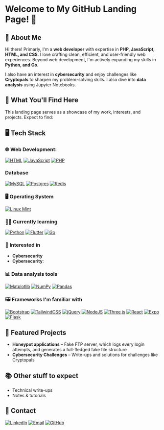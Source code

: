 # Welcome to My GitHub Landing Page! 🚀

## 🌟 About Me
Hi there! Primarly, I'm a **web developer** with expertise in **PHP, JavaScript, HTML, and CSS**. I love crafting clean, efficient, and user-friendly web experiences. Beyond web development, I'm actively expanding my skills in **Python, and Go**.

I also have an interest in **cybersecurity** and enjoy challenges like **Cryptopals** to sharpen my problem-solving skills. I also dive into **data analysis** using Jupyter Notebooks.



## 📌 What You'll Find Here
This landing page serves as a showcase of my work, interests, and projects. Expect to find:

## 🖥️ Tech Stack

### 🌐 **Web Development:** 

[![HTML](https://img.shields.io/badge/HTML-%23E34F26.svg?logo=html5&logoColor=white)](#) [![JavaScript](https://img.shields.io/badge/JavaScript-F7DF1E?logo=javascript&logoColor=000)](#) [![PHP](https://img.shields.io/badge/php-%23777BB4.svg?&logo=php&logoColor=white)](#)

### **Database**

[![MySQL](https://img.shields.io/badge/MySQL-4479A1?logo=mysql&logoColor=fff)](#) [![Postgres](https://img.shields.io/badge/Postgres-%23316192.svg?logo=postgresql&logoColor=white)](#) [![Redis](https://img.shields.io/badge/Redis-%23DD0031.svg?logo=redis&logoColor=white)](#)

### 🖥️ **Operating System**

[![Linux Mint](https://img.shields.io/badge/Linux%20Mint-87CF3E?logo=linuxmint&logoColor=fff)](#)


### 🧑‍💻 **Currently learning**
[![Python](https://img.shields.io/badge/Python-3776AB?logo=python&logoColor=fff)](#) [![Flutter](https://img.shields.io/badge/Flutter-02569B?logo=flutter&logoColor=fff)](#) [![Go](https://img.shields.io/badge/Go-%2300ADD8.svg?&logo=go&logoColor=white)](#)

### 🔎 **Interested in**

- **Cybersecurity**
- **Cybersecurity**: 

### 📊 Data analysis tools

[![Matplotlib](https://custom-icon-badges.demolab.com/badge/Matplotlib-71D291?logo=matplotlib&logoColor=fff)](#)
[![NumPy](https://img.shields.io/badge/NumPy-4DABCF?logo=numpy&logoColor=fff)](#)
[![Pandas](https://img.shields.io/badge/Pandas-150458?logo=pandas&logoColor=fff)](#)


### 🖼️ **Frameworks I'm familiar with**

[![Bootstrap](https://img.shields.io/badge/Bootstrap-7952B3?logo=bootstrap&logoColor=fff)](#)
[![TailwindCSS](https://img.shields.io/badge/Tailwind%20CSS-%2338B2AC.svg?logo=tailwind-css&logoColor=white)](#)
[![jQuery](https://img.shields.io/badge/jQuery-0769AD?logo=jquery&logoColor=fff)](#)
[![NodeJS](https://img.shields.io/badge/Node.js-6DA55F?logo=node.js&logoColor=white)](#)
[![Three.js](https://img.shields.io/badge/Three.js-000?logo=threedotjs&logoColor=fff)](#)
[![React](https://img.shields.io/badge/React-%2320232a.svg?logo=react&logoColor=%2361DAFB)](#)
[![Expo](https://img.shields.io/badge/Expo-000020?logo=expo&logoColor=fff)](#)
[![Flask](https://img.shields.io/badge/Flask-000?logo=flask&logoColor=fff)](#)


## 🚀 Featured Projects
- **Honeypot applications** – Fake FTP server, which logs every login attempts, and generates a full-fledged fake file structure
- **Cybersecurity Challenges** – Write-ups and solutions for challenges like Cryptopals

## 📚 Other stuff to expect
- Technical write-ups
- Notes & tutorials

## 📱 Contact

[![LinkedIn](https://img.shields.io/badge/LinkedIn-Profile-blue?logo=linkedin&style=for-the-badge)](www.linkedin.com/in/tibor-scholtz-206620158/)
[![Email](https://img.shields.io/badge/Email-Contact-red?logo=protonmail&style=for-the-badge)](mailto:tiborscholtz@protonmail.com)
[![GitHub](https://img.shields.io/badge/GitHub-Repo-black?logo=github&style=for-the-badge)](https://github.com/tiborscholtz)
